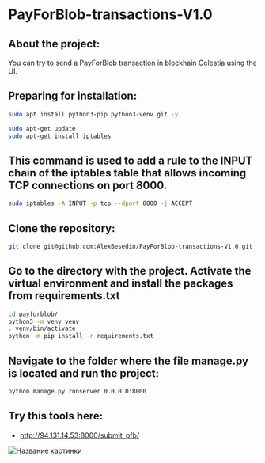 # PayForBlob-transactions-V1.0

## About the project:

You can try to send a PayForBlob transaction in blockhain Celestia using the UI.


## Preparing for installation:
```sh
sudo apt install python3-pip python3-venv git -y
```
```sh
sudo apt-get update
sudo apt-get install iptables
```
## This command is used to add a rule to the INPUT chain of the iptables table that allows incoming TCP connections on port 8000.

```sh
sudo iptables -A INPUT -p tcp --dport 8000 -j ACCEPT
```

## Clone the repository: 

```sh
git clone git@github.com:AlexBesedin/PayForBlob-transactions-V1.0.git
```
## Go to the directory with the project. Activate the virtual environment and install the packages from requirements.txt

```sh
cd payforblob/
python3 -m venv venv
. venv/bin/activate
python -m pip install -r requirements.txt 
```
## Navigate to the folder where the file manage.py is located and run the project:
```sh
python manage.py runserver 0.0.0.0:8000
```

## Try this tools here:

- http://94.131.14.53:8000/submit_pfb/

![Название картинки](https://github.com/AlexBesedin/PayForBlob-transactions-V1.0/blob/de6d738377b172185b5ec20bedcc6bba0e2c483c/1.PNG)
